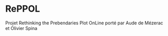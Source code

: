 # RePPOL

Projet Rethinking the Prebendaries Plot OnLine
porté par Aude de Mézerac et Olivier Spina
